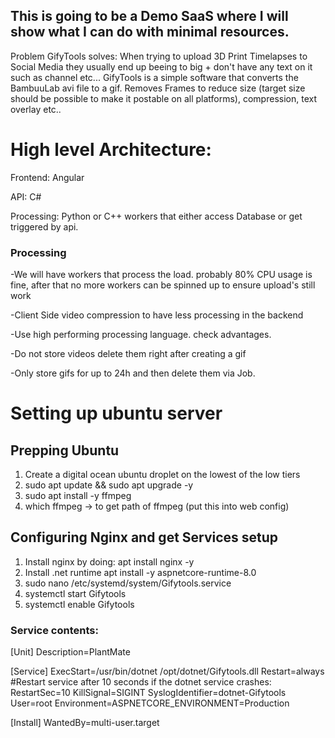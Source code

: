 ## This is going to be a Demo SaaS where I will show what I can do with minimal resources.

Problem GifyTools solves: When trying to upload 3D Print Timelapses to Social Media they usually end up beeing to big + don't have any text on it such as channel etc...
GifyTools is a simple software that converts the BambuuLab avi file to a gif. Removes Frames to reduce size (target size should be possible to make it postable on all platforms), compression, text overlay etc..

# High level Architecture:
Frontend: Angular

API: C#

Processing: Python or C++ workers that either access Database or get triggered by api.

### Processing
-We will have workers that process the load. probably 80% CPU usage is fine, after that no more workers can be spinned up to ensure upload's still work

-Client Side video compression to have less processing in the backend

-Use high performing processing language. check advantages.

-Do not store videos delete them right after creating a gif

-Only store gifs for up to 24h and then delete them via Job.


# Setting up ubuntu server

## Prepping Ubuntu
1. Create a digital ocean ubuntu droplet on the lowest of the low tiers
2. sudo apt update && sudo apt upgrade -y
3. sudo apt install -y ffmpeg
4. which ffmpeg -> to get path of ffmpeg (put this into web config)

## Configuring Nginx and get Services setup
1. Install nginx by doing: apt install nginx -y
2. Install .net runtime apt install -y aspnetcore-runtime-8.0
3. sudo nano /etc/systemd/system/Gifytools.service
4. systemctl start Gifytools
5. systemctl enable Gifytools

### Service contents:

[Unit]
Description=PlantMate

[Service]
ExecStart=/usr/bin/dotnet /opt/dotnet/Gifytools.dll
Restart=always
#Restart service after 10 seconds if the dotnet service crashes:
RestartSec=10
KillSignal=SIGINT
SyslogIdentifier=dotnet-Gifytools
User=root
Environment=ASPNETCORE_ENVIRONMENT=Production

[Install]
WantedBy=multi-user.target

